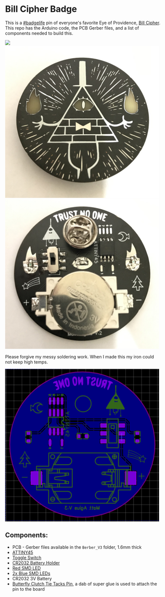 # Bill Cipher Badge

This is a [#badgelife](https://twitter.com/search?q=%23badgelife&src=typed_query) pin of everyone's favorite Eye of Providence, [Bill Cipher](https://gravityfalls.fandom.com/wiki/Bill_Cipher). This repo has the Arduino code, the PCB Gerber files, and a list of components needed to build this.

<img src="images/badge-animation.gif" width="500">

<img src="images/badge-front.jpg" width="500">

<img src="images/badge-back.jpg" width="500">

Please forgive my messy soldering work. When I made this my iron could not keep high temps.

<img src="images/gerber-file.PNG" width="500">

## Components:
* PCB - Gerber files available in the `Berber_V3` folder, 1.6mm thick
* [ATTINY45](https://lcsc.com/product-detail/MICROCHIP_MICROCHIP_ATTINY45-20SU_ATTINY45-20SU_C62689.html)
* [Toggle Switch](https://lcsc.com/product-detail/Toggle-Switches_Korean-Hroparts-Elec-K3-2235S-F1_C223858.html)
* [CR2032 Battery Holder](https://lcsc.com/product-detail/Battery-Holders-Clips-Contacts_Q-J-CR2032-BS-6-1_C70377.html)
* [Red SMD LED](https://lcsc.com/product-detail/Light-Emitting-Diodes-LED_SMDLED-red_C181863.html)
* [2x Blue SMD LEDs](https://lcsc.com/product-detail/Light-Emitting-Diodes-LED_blue-SMDLED-45-55mcd_C89814.html)
* CR2032 3V Battery
* [Butterfly Clutch Tie Tacks Pin](https://www.amazon.com/gp/product/B06VXNN1HK/), a dab of super glue is used to attach the pin to the board